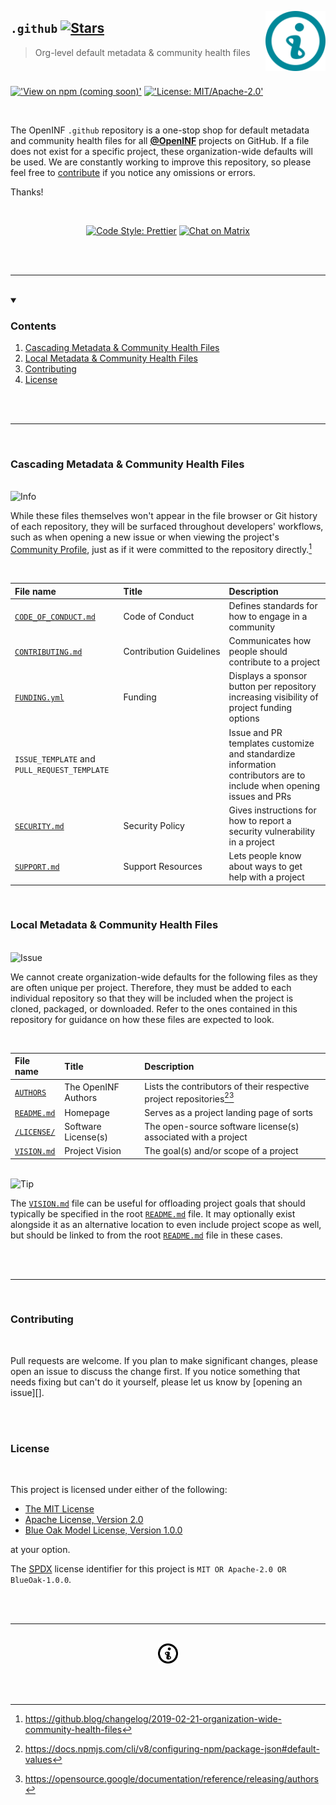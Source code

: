 <!-- markdownlint-disable-next-line line-length -->

<a href="##"><img src="https://raw.githubusercontent.com/OpenINF/openinf.github.io/live/assets/img/svg/logogram-color.svg?sanitize=true" alt="OpenINF logo" title="OpenINF" align="right" height="96" width="96" /></a>

<div align="left">

## `.github` [![Stars][stargazers-badge--shields]][stargazers-badge-url]

> Org-level default metadata & community health files

<br />

[!['View on npm (coming soon)'][npm-badge--shields]][npm-badge-url]
[!['License: MIT/Apache-2.0'][license-badge--shields]][license-badge-url]

</div>

<br />

The OpenINF `.github` repository is a one-stop shop for default metadata and
community health files for all [**@OpenINF**][] projects on GitHub. If a file
does not exist for a specific project, these organization-wide defaults will be
used. We are constantly working to improve this repository, so please feel free
to [contribute](#contributing) if you notice any omissions or errors.

Thanks!

<br />

<div align="center">

[![Code Style: Prettier][prettier-badge]][prettier-url]
[![Chat on Matrix][matrix-badge--shields]][matrix-url]

</div>

<br /><br />

---

<br />

<details open>
<summary>

### Contents

</summary>

1. [Cascading Metadata &amp; Community Health Files](#cascading-metadata-community-health-files)
1. [Local Metadata &amp; Community Health Files](#local-metadata-community-health-files)
1. [Contributing](#contributing)
1. [License](#license)

</details>

<br /><br />

---

<br />

<section id="cascading-metadata-community-health-files">

<a name="cascading-metadata-community-health-files">

### Cascading&nbsp;Metadata&nbsp;&amp; Community&nbsp;Health&nbsp;Files

</a>

<br />

<picture>
  <source media="(prefers-color-scheme: light)" srcset="https://raw.githubusercontent.com/OpenINF/GitHub-Markdown/HEAD/blockquotes/badge/light-theme/info.svg">
  <img alt="Info" src="https://raw.githubusercontent.com/OpenINF/GitHub-Markdown/HEAD/blockquotes/badge/dark-theme/info.svg">
</picture><br>

While these files themselves won't appear in the file browser or Git history of
each repository, they will be surfaced throughout developers' workflows, such as
when opening a new issue or when viewing the project's [Community Profile][],
just as if it were committed to the repository directly.[^1]

<br /><div align="center">

| File name                                    | Title                        | Description                                                                                                          |
| :------------------------------------------- | :--------------------------- | :------------------------------------------------------------------------------------------------------------------- |
| [`CODE_OF_CONDUCT.md`][]                     | Code&nbsp;of&nbsp;Conduct    | Defines standards for how to engage in a community                                                                   |
| [`CONTRIBUTING.md`][]                        | Contribution&nbsp;Guidelines | Communicates how people should contribute to a project                                                               |
| [`FUNDING.yml`][]                            | Funding                      | Displays a sponsor button per repository increasing visibility of project funding options                            |
| `ISSUE_TEMPLATE` and `PULL_REQUEST_TEMPLATE` |                              | Issue and PR templates customize and standardize information contributors are to include when opening issues and PRs |
| [`SECURITY.md`][]                            | Security&nbsp;Policy         | Gives instructions for how to report a security vulnerability in a project                                           |
| [`SUPPORT.md`][]                             | Support&nbsp;Resources       | Lets people know about ways to get help with a project                                                               |

</div></section>

<br />

<section id="local-metadata-community-health-files">

<a name="local-metadata-community-health-files">

### Local&nbsp;Metadata&nbsp;&amp; Community&nbsp;Health&nbsp;Files

</a>

<br />

<picture>
  <source media="(prefers-color-scheme: light)" srcset="https://raw.githubusercontent.com/OpenINF/GitHub-Markdown/HEAD/blockquotes/badge/light-theme/issue.svg">
  <img alt="Issue" src="https://raw.githubusercontent.com/OpenINF/GitHub-Markdown/HEAD/blockquotes/badge/dark-theme/issue.svg">
</picture><br>

We cannot create organization-wide defaults for the following files as they are
often unique per project. Therefore, they must be added to each individual
repository so that they will be included when the project is cloned, packaged,
or downloaded. Refer to the ones contained in this repository for guidance on
how these files are expected to look.

<br /><div align="center">

| File name        | Title               | Description                                                             |
| :--------------- | :------------------ | :---------------------------------------------------------------------- |
| [`AUTHORS`][]    | The OpenINF Authors | Lists the contributors of their respective project repositories[^2][^3] |
| [`README.md`][]  | Homepage            | Serves as a project landing page of sorts                               |
| [`/LICENSE/`][]  | Software License(s) | The open-source software license(s) associated with a project           |
| [`VISION.md`][]  | Project Vision      | The goal(s) and/or scope of a project                                   |

</div><br />

<picture>
  <source media="(prefers-color-scheme: light)" srcset="https://raw.githubusercontent.com/OpenINF/GitHub-Markdown/HEAD/blockquotes/badge/light-theme/tip.svg">
  <img alt="Tip" src="https://raw.githubusercontent.com/OpenINF/GitHub-Markdown/HEAD/blockquotes/badge/dark-theme/tip.svg">
</picture><br>

The [`VISION.md`][] file can be useful for offloading project goals that should
typically be specified in the root [`README.md`][] file. It may optionally exist
alongside it as an alternative location to even include project scope as well,
but should be linked to from the root [`README.md`][] file in these cases.

</section>

<br /><br />

---

<br />

<section id="contribution">

### Contributing

<br />

Pull requests are welcome. If you plan to make significant changes, please open
an issue to discuss the change first. If you notice something that needs fixing
but can't do it yourself, please let us know by [opening an issue][].

</section>

<br /><br />

<section id="licenses">

### License

<br />

This project is licensed under either of the following:

- [The MIT License](https://opensource.org/licenses/MIT)
- [Apache License, Version 2.0](https://www.apache.org/licenses/LICENSE-2.0)
- [Blue Oak Model License, Version 1.0.0](https://blueoakcouncil.org/license/1.0.0)

at your option.

The [SPDX](https://spdx.dev) license identifier for this project is
`MIT OR Apache-2.0 OR BlueOak-1.0.0`.

</section>

<br /><br />

---

<br />

<div align="center">

<a title="The OpenINF website" href="https://open.inf.is" rel="author">
  <!-- markdownlint-disable-next-line line-length -->
  <img alt="The OpenINF logo" height="32px" width="32px" src="https://raw.githubusercontent.com/openinf/openinf.github.io/live/assets/img/svg/logo.svg?sanitize=true" />
</a>

</div>

<br /><br />

<!-- LINK LABEL DEFINITIONS - START -->

[^1]:
    <https://github.blog/changelog/2019-02-21-organization-wide-community-health-files>

[^2]:
    <https://docs.npmjs.com/cli/v8/configuring-npm/package-json#default-values>

[^3]: <https://opensource.google/documentation/reference/releasing/authors>

[`AUTHORS`]:
  https://github.com/OpenINF/.github/blob/HEAD/AUTHORS
  'List of people who have contributed code to this project'
[`CODE_OF_CONDUCT.md`]:
  https://github.com/OpenINF/.github/blob/HEAD/CODE_OF_CONDUCT.md
  'Standards for how to engage with the project community'
[`CONTRIBUTING.md`]:
  https://github.com/OpenINF/.github/blob/HEAD/CONTRIBUTING.md
  'Contribution guidelines for this project'
[`FUNDING.yml`]:
  https://github.com/OpenINF/.github/blob/HEAD/.github/FUNDING.yml
  'How to financially support maintenance/development of @OpenINF projects'
[`/LICENSE/`]:
  https://github.com/OpenINF/.github/blob/HEAD/LICENSE
  'The open source software license(s) associated with this project'
[`README.md`]:
  https://github.com/OpenINF/.github/blob/HEAD/README.md
  'The landing/home page of this project'
[`SECURITY.md`]:
  https://github.com/OpenINF/.github/blob/HEAD/SECURITY.md
  'Instructions on how to report security vulnerabilities for this project'
[`SUPPORT.md`]:
  https://github.com/OpenINF/.github/blob/HEAD/SUPPORT.md
  'Where to get help on this project'
[`VISION.md`]:
  https://github.com/OpenINF/.github/blob/HEAD/VISION.md
  'What the goal(s) and/or scope are of this project'
[**@OpenINF**]: https://github.com/OpenINF
[Community Profile]: https://github.com/OpenINF/.github/community
[license-badge--shields]:
  https://img.shields.io/badge/license-MIT%2FApache--2.0-blue.svg?logo=github
  'License: MIT/Apache 2.0'
[license-badge-url]: #license 'License: MIT/Apache 2.0'
[matrix-badge--shields]:
  https://img.shields.io/badge/matrix-join%20chat-%2346BC99?logo=matrix
  'Chat on Matrix'
[matrix-url]:
  https://matrix.to/#/#openinf-space:matrix.org
  "You're invited to talk on Matrix"
[npm-badge--shields]:
  https://img.shields.io/badge/packages-6-2a2a2a.svg?logo=npm
  'View our packages on npm'
[npm-badge-url]:
  https://www.npmjs.com/org/openinf
  "View all of OpenINF's packages published to the npm registry"
[open an issue]: https://github.com/OpenINF/.github/issues
[prettier-badge]:
  https://img.shields.io/badge/code_style-Prettier-ff69b4.svg?logo=prettier
  'Code Style: Prettier'
[prettier-url]: https://prettier.io/playground 'Code Style: Prettier'
[stargazers-badge-url]:
  https://github.com/OpenINF/.github/stargazers
  'Stargazers'
[stargazers-badge--shields]:
  https://img.shields.io/github/stars/OpenINF/.github.svg?style=social&maxAge=3600&label=Star
  'Stargazers'

<!-- LINK LABEL DEFINITIONS - END -->
